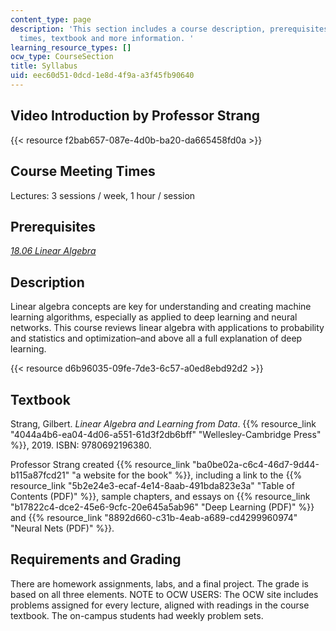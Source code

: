 ```yaml
---
content_type: page
description: 'This section includes a course description, prerequisites, course meeting
  times, textbook and more information. '
learning_resource_types: []
ocw_type: CourseSection
title: Syllabus
uid: eec60d51-0dcd-1e8d-4f9a-a3f45fb90640
---
```


Video Introduction by Professor Strang
--------------------------------------

{{< resource f2bab657-087e-4d0b-ba20-da665458fd0a >}}

Course Meeting Times
--------------------

Lectures: 3 sessions / week, 1 hour / session

Prerequisites
-------------

[_18.06 Linear Algebra_](/courses/18-06sc-linear-algebra-fall-2011)

Description
-----------

Linear algebra concepts are key for understanding and creating machine learning algorithms, especially as applied to deep learning and neural networks. This course reviews linear algebra with applications to probability and statistics and optimization–and above all a full explanation of deep learning.

{{< resource d6b96035-09fe-7de3-6c57-a0ed8ebd92d2 >}}

Textbook
--------

Strang, Gilbert. _Linear Algebra and Learning from Data_. {{% resource_link "4044a4b6-ea04-4d06-a551-61d3f2db6bff" "Wellesley-Cambridge Press" %}}, 2019. ISBN: 9780692196380.

Professor Strang created {{% resource_link "ba0be02a-c6c4-46d7-9d44-b115a87fcd21" "a website for the book" %}}, including a link to the {{% resource_link "5b2e24e3-ecaf-4e14-8aab-491bda823e3a" "Table of Contents (PDF)" %}}, sample chapters, and essays on {{% resource_link "b17822c4-dce2-45e6-9cfc-20e645a5ab96" "Deep Learning (PDF)" %}} and {{% resource_link "8892d660-c31b-4eab-a689-cd4299960974" "Neural Nets (PDF)" %}}.

Requirements and Grading
------------------------

There are homework assignments, labs, and a final project. The grade is based on all three elements. NOTE to OCW USERS: The OCW site includes problems assigned for every lecture, aligned with readings in the course textbook. The on-campus students had weekly problem sets.